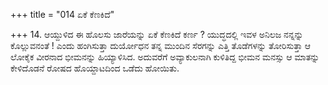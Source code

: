 +++
title = "014 ಏಕೆ ಕೆಣಕಿದೆ"

+++
14. ಆಯ್ದುಳಿದ ಈ ಹೊಲಸು ಜಾರೆಯನ್ನು ಏಕೆ ಕೆಣಕಿದೆ ಕರ್ಣ ? ಯುದ್ಧದಲ್ಲಿ ಇವಳ ಅನಿಲಜ ನನ್ನನ್ನು ಕೊಲ್ಲುವನಂತೆ ! ಎಂದು ಹಂಗಿಸುತ್ತಾ ದುರ್ಯೋಧನ ತನ್ನ ಮುಂದಿನ ಸೆರಗನ್ನು ಎತ್ತಿ ತೊಡೆಗಳನ್ನು ತೋರಿಸುತ್ತಾ ಆ ಲೋಕೈಕ ವೀರನಾದ ಭೀಮನನ್ನು ಹಿಯ್ಯಾಳಿಸಿದ. ಅದುವರೆಗೆ ಅವ್ಯಾಕುಲನಾಗಿ ಕುಳಿತಿದ್ದ ಭೀಮನ ಮನಸ್ಸು ಆ ಮಾತನ್ನು ಕೇಳಿದೊಡನೆ ರೋಷದ ಹೊಯ್ದಾಟದಿಂದ ಒಡೆದು ಹೋಯಿತು.